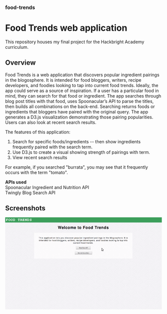 ### food-trends
# Food Trends web application

This repository houses my final project for the Hackbright Academy curriculum.

## Overview
Food Trends is a web application that discovers popular ingredient pairings in 
the blogosphere. It is intended for food bloggers, writers, recipe developers, 
and foodies looking to tap into current food trends. Ideally, the app could 
serve as a source of inspiration. If a user has a particular food in mind, 
they can search for that food or ingredient. The app searches through blog 
post titles with that food, uses Spoonacular’s API to parse the titles, then 
builds all combinations on the back-end. Searching returns foods or 
ingredients that bloggers have paired with the original query. The app 
generates a D3.js visualization demonstrating those pairing popularities. 
Users can also look at recent search results.

The features of this application:
1) Search for specific foods/ingredients -- then show ingredients frequently 
    paired with the search term.
2) Use D3.js to create a visual showing strength of pairings with term.
3) View recent search results

For example, if you searched "burrata", you may see that it frequently occurs 
with the term "tomato".

__APIs used__  
Spoonacular Ingredient and Nutrition API  
Twingly Blog Search API

## Screenshots

![alt text](static/screenshots/01.png "Main page")